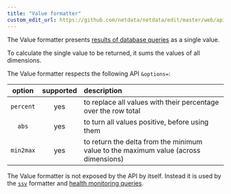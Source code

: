 ```yaml
---
title: "Value formatter"
custom_edit_url: https://github.com/netdata/netdata/edit/master/web/api/formatters/value/README.md
---
```




The Value formatter presents [results of database queries](/docs/web/api/queries) as a single value.

To calculate the single value to be returned, it sums the values of all dimensions.

The Value formatter respects the following API `&options=`:

| option    | supported | description |
|:----:     |:-------:  |:----------  |
| `percent` | yes       | to replace all values with their percentage over the row total|
| `abs`     | yes       | to turn all values positive, before using them |
| `min2max` | yes       | to return the delta from the minimum value to the maximum value (across dimensions)|

The Value formatter is not exposed by the API by itself.
Instead it is used by the [`ssv`](/docs/web/api/formatters/ssv) formatter
and [health monitoring queries](/docs/health).


